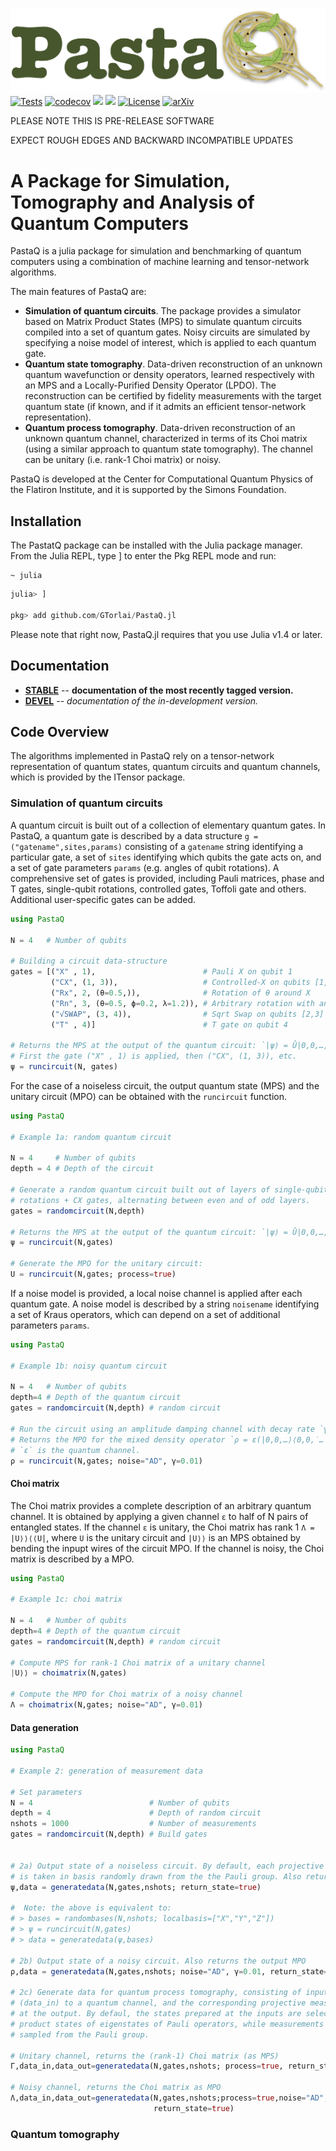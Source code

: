 ![alt text](https://github.com/GTorlai/PastaQ.jl/blob/master/docs/src/assets/logo.png?raw=true)
[![Tests](https://github.com/GTorlai/PastaQ.jl/workflows/Tests/badge.svg)](https://github.com/GTorlai/PastaQ.jl/actions?query=workflow%3ATests)
[![codecov](https://codecov.io/gh/GTorlai/PastaQ.jl/branch/master/graph/badge.svg)](https://codecov.io/gh/GTorlai/PastaQ.jl)
[![](https://img.shields.io/badge/docs-stable-blue.svg)](https://gtorlai.github.io/PastaQ.jl/stable/)
[![](https://img.shields.io/badge/docs-dev-blue.svg)](https://gtorlai.github.io/PastaQ.jl/dev/)
[![License](https://img.shields.io/badge/License-Apache%202.0-blue.svg)](https://opensource.org/licenses/Apache-2.0)
[![arXiv](https://img.shields.io/badge/arXiv--b31b1b.svg)](https://arxiv.org/abs/)

PLEASE NOTE THIS IS PRE-RELEASE SOFTWARE      

EXPECT ROUGH EDGES AND BACKWARD INCOMPATIBLE UPDATES

# A Package for Simulation, Tomography and Analysis of Quantum Computers

PastaQ is a julia package for simulation and benchmarking of quantum computers using a combination
of machine learning and tensor-network algorithms.

The main features of PastaQ are:
+ **Simulation of quantum circuits**. The package provides a simulator based on Matrix Product States (MPS) to simulate quantum circuits compiled into a set of quantum gates. Noisy circuits are simulated by specifying a noise model of interest, which is applied to each quantum gate.
+ **Quantum state tomography**. Data-driven reconstruction of an unknown quantum wavefunction or density operators, learned respectively with an MPS and a Locally-Purified Density Operator (LPDO). The reconstruction can be certified by fidelity measurements with the target quantum state (if known, and if it admits an efficient tensor-network representation).
+ **Quantum process tomography**. Data-driven reconstruction of an unknown quantum channel, characterized in terms of its Choi matrix (using a similar approach to quantum state tomography). The channel can be unitary (i.e. rank-1 Choi matrix) or noisy.

PastaQ is developed at the Center for Computational Quantum Physics of the Flatiron Institute,
and it is supported by the Simons Foundation.

## Installation
The PastatQ package can be installed with the Julia package manager. From the Julia REPL,
type ] to enter the Pkg REPL mode and run:

```
~ julia
```

```julia
julia> ]

pkg> add github.com/GTorlai/PastaQ.jl
```

Please note that right now, PastaQ.jl requires that you use Julia v1.4 or later.

## Documentation

- [**STABLE**](https://gtorlai.github.io/PastaQ.jl/stable/) --  **documentation of the most recently tagged version.**
- [**DEVEL**](https://gtorlai.github.io/PastaQ.jl/dev/) -- *documentation of the in-development version.*

## Code Overview
The algorithms implemented in PastaQ rely on a tensor-network representation of
quantum states, quantum circuits and quantum channels, which is provided by the
ITensor package.

### Simulation of quantum circuits
A quantum circuit is built out of a collection of elementary quantum gates. In
PastaQ, a quantum gate is described by a data structure `g = ("gatename",sites,params)`
consisting of a `gatename` string identifying a particular gate, a set of `sites`
identifying which qubits the gate acts on, and a set of gate parameters `params`
(e.g. angles of qubit rotations). A comprehensive set of gates is provided,
including Pauli matrices, phase and T gates, single-qubit rotations, controlled
gates, Toffoli gate and others. Additional user-specific gates can be added.

```julia
using PastaQ

N = 4   # Number of qubits

# Building a circuit data-structure
gates = [("X" , 1),                        # Pauli X on qubit 1
         ("CX", (1, 3)),                   # Controlled-X on qubits [1,3]
         ("Rx", 2, (θ=0.5,)),              # Rotation of θ around X
         ("Rn", 3, (θ=0.5, ϕ=0.2, λ=1.2)), # Arbitrary rotation with angles (θ,ϕ,λ)
         ("√SWAP", (3, 4)),                # Sqrt Swap on qubits [2,3]
         ("T" , 4)]                        # T gate on qubit 4

# Returns the MPS at the output of the quantum circuit: `|ψ⟩ = Û|0,0,…,0⟩`
# First the gate ("X" , 1) is applied, then ("CX", (1, 3)), etc.
ψ = runcircuit(N, gates)
```

For the case of a noiseless circuit, the output quantum state (MPS) and the
unitary circuit (MPO) can be obtained with the `runcircuit` function.

```julia
using PastaQ

# Example 1a: random quantum circuit

N = 4     # Number of qubits
depth = 4 # Depth of the circuit

# Generate a random quantum circuit built out of layers of single-qubit random
# rotations + CX gates, alternating between even and of odd layers.
gates = randomcircuit(N,depth)

# Returns the MPS at the output of the quantum circuit: `|ψ⟩ = Û|0,0,…,0⟩`
ψ = runcircuit(N,gates)

# Generate the MPO for the unitary circuit:
U = runcircuit(N,gates; process=true)
```

If a noise model is provided, a local noise channel is applied after each quantum
gate. A noise model is described by a string `noisename` identifying a set of
Kraus operators, which can depend on a set of additional parameters `params`.

```julia
using PastaQ

# Example 1b: noisy quantum circuit

N = 4   # Number of qubits
depth=4 # Depth of the quantum circuit
gates = randomcircuit(N,depth) # random circuit

# Run the circuit using an amplitude damping channel with decay rate `γ=0.01`.
# Returns the MPO for the mixed density operator `ρ = ε(|0,0,…⟩⟨0,0,̇…|), where
# `ε` is the quantum channel.
ρ = runcircuit(N,gates; noise="AD", γ=0.01)
```

#### Choi matrix

The Choi matrix provides a complete description of an arbitrary quantum channel.
It is obtained by applying a given channel `ε` to half of N pairs of entangled states.
If the channel `ε` is unitary, the Choi matrix has rank 1 `Λ = |U⟩⟩⟨⟨U|`, where
`U` is the unitary circuit and `|U⟩⟩` is an MPS obtained by bending the inpupt wires
of the circuit MPO. If the channel is noisy, the Choi matrix is described by a MPO.

```julia
using PastaQ

# Example 1c: choi matrix

N = 4   # Number of qubits
depth=4 # Depth of the quantum circuit
gates = randomcircuit(N,depth) # random circuit

# Compute MPS for rank-1 Choi matrix of a unitary channel
|U⟩⟩ = choimatrix(N,gates)

# Compute the MPO for Choi matrix of a noisy channel
Λ = choimatrix(N,gates; noise="AD", γ=0.01)

```

#### Data generation

```julia
using PastaQ

# Example 2: generation of measurement data

# Set parameters
N = 4                          # Number of qubits
depth = 4                      # Depth of random circuit
nshots = 1000                  # Number of measurements
gates = randomcircuit(N,depth) # Build gates


# 2a) Output state of a noiseless circuit. By default, each projective measurement
# is taken in basis randomly drawn from the the Pauli group. Also returns the output MPS.
ψ,data = generatedata(N,gates,nshots; return_state=true)

#  Note: the above is equivalent to:
# > bases = randombases(N,nshots; localbasis=["X","Y","Z"])
# > ψ = runcircuit(N,gates)
# > data = generatedata(ψ,bases)

# 2b) Output state of a noisy circuit. Also returns the output MPO
ρ,data = generatedata(N,gates,nshots; noise="AD", γ=0.01, return_state=true)

# 2c) Generate data for quantum process tomography, consisting of input states
# (data_in) to a quantum channel, and the corresponding projective measurements
# at the output. By defaul, the states prepared at the inputs are selected from
# product states of eigenstates of Pauli operators, while measurements bases are
# sampled from the Pauli group.

# Unitary channel, returns the (rank-1) Choi matrix (as MPS)
Γ,data_in,data_out=generatedata(N,gates,nshots; process=true, return_state=true)

# Noisy channel, returns the Choi matrix as MPO
Λ,data_in,data_out=generatedata(N,gates,nshots;process=true,noise="AD",γ=0.01,
                                return_state=true)
```
### Quantum tomography
